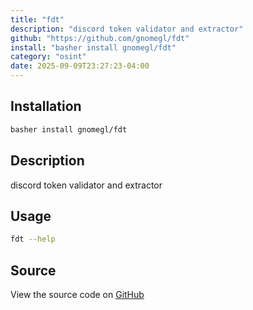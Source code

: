 ```yaml
---
title: "fdt"
description: "discord token validator and extractor"
github: "https://github.com/gnomegl/fdt"
install: "basher install gnomegl/fdt"
category: "osint"
date: 2025-09-09T23:27:23-04:00
---
```


## Installation

```bash
basher install gnomegl/fdt
```

## Description

discord token validator and extractor

## Usage

```bash
fdt --help
```

## Source

View the source code on [GitHub](https://github.com/gnomegl/fdt)
